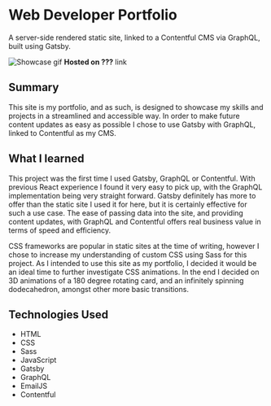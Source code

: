 # Web Developer Portfolio

A server-side rendered static site, linked to a Contentful CMS via GraphQL, built using Gatsby.

![Showcase gif](./src/images/portfolio_showcase.gif)
**Hosted on ???**
link

## Summary

This site is my portfolio, and as such, is designed to showcase my skills and projects in a streamlined and accessible way. In order to make future content updates as easy as possible I chose to use Gatsby with GraphQL, linked to Contentful as my CMS.

## What I learned

This project was the first time I used Gatsby, GraphQL or Contentful. With previous React experience I found it very easy to pick up, with the GraphQL implementation being very straight forward. Gatsby definitely has more to offer than the static site I used it for here, but it is certainly effective for such a use case. The ease of passing data into the site, and providing content updates, with GraphQL and Contentful offers real business value in terms of speed and efficiency.

CSS frameworks are popular in static sites at the time of writing, however I chose to increase my understanding of custom CSS using Sass for this project. As I intended to use this site as my portfolio, I decided it would be an ideal time to further investigate CSS animations. In the end I decided on 3D animations of a 180 degree rotating card, and an infinitely spinning dodecahedron, amongst other more basic transitions.

## Technologies Used

- HTML
- CSS
- Sass
- JavaScript
- Gatsby
- GraphQL
- EmailJS
- Contentful
